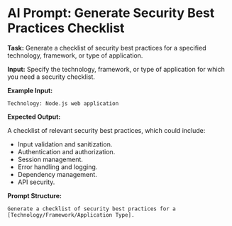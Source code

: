 # AI Prompt: Generate Security Best Practices Checklist

**Task:** Generate a checklist of security best practices for a specified technology, framework, or type of application.

**Input:** Specify the technology, framework, or type of application for which you need a security checklist.

**Example Input:**

```
Technology: Node.js web application
```

**Expected Output:**

A checklist of relevant security best practices, which could include:
*   Input validation and sanitization.
*   Authentication and authorization.
*   Session management.
*   Error handling and logging.
*   Dependency management.
*   API security.

**Prompt Structure:**

```
Generate a checklist of security best practices for a [Technology/Framework/Application Type].
